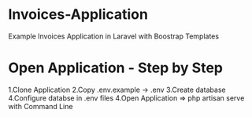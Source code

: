 # Invoices-Application
Example Invoices Application in Laravel with Boostrap Templates

# Open Application - Step by Step
1.Clone Application
2.Copy .env.example -> .env
3.Create database
4.Configure databse in .env files
4.Open Application => php artisan serve with Command Line

